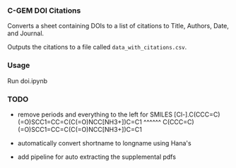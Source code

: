 ### C-GEM DOI Citations

Converts a sheet containing DOIs to a list of citations to Title, Authors, Date, and Journal.

Outputs the citations to a file called `data_with_citations.csv`.

### Usage

Run doi.ipynb

### TODO

-   remove periods and everything to the left for SMILES
    [Cl-].C(CCC=C)(=O)SCC1=CC=C(C(=O)NCC[NH3+])C=C1
    ^^^^^^
    C(CCC=C)(=O)SCC1=CC=C(C(=O)NCC[NH3+])C=C1

-   automatically convert shortname to longname using Hana's

-   add pipeline for auto extracting the supplemental pdfs
